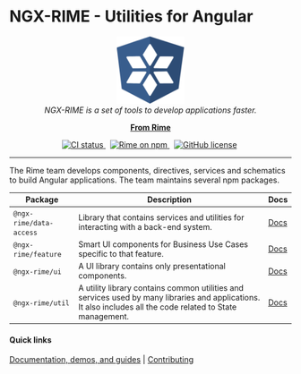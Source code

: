 # NGX-RIME - Utilities for Angular

<p align="center">
  <img src="./images/ngx-rime-logo.png" alt="ngx-rime-logo" width="120px" height="120px"/>
  <br>
  <i>
    NGX-RIME is a set of tools to develop applications faster.
  </i>
  <br>
</p>

<p align="center">
  <a href="https://rime-dev.github.io"><strong>From Rime</strong></a>
  <br>
</p>

<p align="center">
  <a href="https://circleci.com/gh/rime-dev/ngx-rime/tree/main">
    <img src="https://circleci.com/gh/rime-dev/ngx-rime/tree/main.svg?style=shield" alt="CI status" />
  </a>&nbsp;
  <a href="https://www.npmjs.com/@ngx-rime/util">
    <img src="https://img.shields.io/npm/v/@ngx-rime/util?color=limegreen&label=NPM%20package&logo=npm&logoColor=%23fff" alt="Rime on npm" />
  </a>&nbsp;
  <a href="https://github.com/rime-dev/ngx-rime/blob/main/LICENSE"><img alt="GitHub license" src="https://img.shields.io/github/license/rime-dev/ngx-rime"></a>&nbsp;
</p>

<hr>

The Rime team develops components, directives, services and schematics to build Angular applications. The team maintains several npm packages.

| Package            | Description                                                                                                                                                  | Docs                     |
| ------------------ | ------------------------------------------------------------------------------------------------------------------------------------------------------------ | ------------------------ |
| `@ngx-rime/data-access` | Library that contains services and utilities for interacting with a back-end system.                                                                         | [Docs][data-access-docs] |
| `@ngx-rime/feature`     | Smart UI components for Business Use Cases specific to that feature.                                                                                         | [Docs][feature-docs]     |
| `@ngx-rime/ui`          | A UI library contains only presentational components.                                                                                                        | [Docs][ui-docs]          |
| `@ngx-rime/util`        | A utility library contains common utilities and services used by many libraries and applications. It also includes all the code related to State management. | [Docs][util-docs]        |

#### Quick links

[Documentation, demos, and guides][ngx-rime-docs] |
[Contributing](https://github.com/rime-dev/components/blob/main/CONTRIBUTING.md)

[ngx-rime-docs]: https://rime-dev.github.io/ngx-rime
[data-access-docs]: https://rime-dev.github.io/ngx-rime
[feature-docs]: https://rime-dev.github.io/ngx-rime
[ui-docs]: https://rime-dev.github.io/ngx-rime
[util-docs]: https://rime-dev.github.io/ngx-rime

